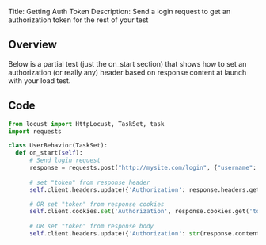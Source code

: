 Title: Getting Auth Token
Description: Send a login request to get an authorization token for the rest of your test

## Overview

Below is a partial test (just the on_start section) that shows how to set an authorization (or really any) header 
based on response content at launch with your load test.

## Code

```python
from locust import HttpLocust, TaskSet, task
import requests

class UserBehavior(TaskSet):
  def on_start(self):
  	  # Send login request
      response = requests.post("http://mysite.com/login", {"username": "user", "password": "pass"})
      
      # set "token" from response header
      self.client.headers.update({'Authorization': response.headers.get('token')})

      # OR set "token" from response cookies
      self.client.cookies.set('Authorization', response.cookies.get('token'))
      
      # OR set "token" from response body
      self.client.headers.update({'Authorization': str(response.content.decode().find('token'))})      
```
